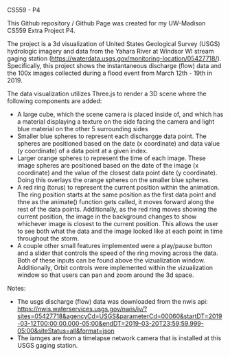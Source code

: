 CS559 - P4

This Github repository / Github Page was created for my UW-Madison CS559 Extra Project P4.

The project is a 3d visualization of United States Geological Survey (USGS) hydrologic imagery and data from the Yahara River at Windsor WI stream gaging station (https://waterdata.usgs.gov/monitoring-location/05427718/). Specifically, this project shows the instantaneous discharge (flow) data and the 100x images collected during a flood event from March 12th - 19th in 2019.

The data visualization utilizes Three.js to render a 3D scene where the following components are added:
- A large cube, which the scene camera is placed inside of, and which has a material displaying a texture on the side facing the camera and light blue material on the other 5 surrounding sides
- Smaller blue spheres to represent each dischargge data point. The spheres are positioned based on the date (x coordinate) and data value (y coordinate) of a data point at a given index.
- Larger orange spheres to represent the time of each image. These image spheres are positioned based on the date of the image (x coordinate) and the value of the closest data point date (y coordinate). Doing this overlays the orange spheres on the smaller blue spheres.
- A red ring (torus) to represent the current position within the animation. The ring position starts at the same position as the first data point and thne as the animate() function gets called, it moves forward along the rest of the data points. Additionally, as the red ring moves showing the current position, the image in the background changes to show whichever image is closest to the current position. This allows the user to see both what the data and the image looked like at each point in time throughout the storm.
- A couple other small features implemented were a play/pause button and a slider that controls the speed of the ring moving across the data. Both of these inputs can be found above the vizualization window. Additionally, Orbit controls were implemented within the vizualization window so that users can pan and zoom around the 3d space.

Notes:
- The usgs discharge (flow) data was downloaded from the nwis api: https://nwis.waterservices.usgs.gov/nwis/iv/?sites=05427718&agencyCd=USGS&parameterCd=00060&startDT=2019-03-12T00:00:00.000-05:00&endDT=2019-03-20T23:59:59.999-05:00&siteStatus=all&format=json
- The iamges are from a timelapse network camera that is installed at this USGS gaging station.